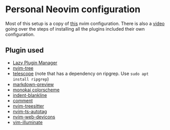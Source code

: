 # Personal Neovim configuration

Most of this setup is a copy of [this](https://github.com/radleylewis/nvim) nvim configuration. There is also a [video](https://www.youtube.com/watch?v=ZjMzBd1Dqz8&t=3918s) going over the steps of installing all the plugins included their own configuration.

## Plugin used
- [Lazy Plugin Manager](https://github.com/folke/lazy.nvim)
- [nvim-tree](https://github.com/nvim-tree/nvim-tree.lua)
- [telescope](https://github.com/nvim-telescope/telescope.nvim) (note that has a dependency on ripgrep. Use `sudo apt install ripgrep`)
- [markdown-preview](https://github.com/iamcco/markdown-preview.nvim)
- [monokai colorscheme](https://github.com/tanvirtin/monokai.nvim)
- [indent-blankline](https://github.com/lukas-reineke/indent-blankline.nvim)
- [comment](https://github.com/numToStr/Comment.nvim)
- [nvim-treesitter](https://github.com/nvim-treesitter/nvim-treesitter)
- [nvim-ts-autotag](https://github.com/windwp/nvim-ts-autotag)
- [nvim-web-devicons](https://github.com/nvim-tree/nvim-web-devicons)
- [vim-illuminate](https://github.com/RRethy/vim-illuminate)
